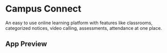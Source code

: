 # Campus Connect

An easy to use online learning platform with features like classrooms, categorized notices, video calling, assessments, attendance at one place.

## App Preview

